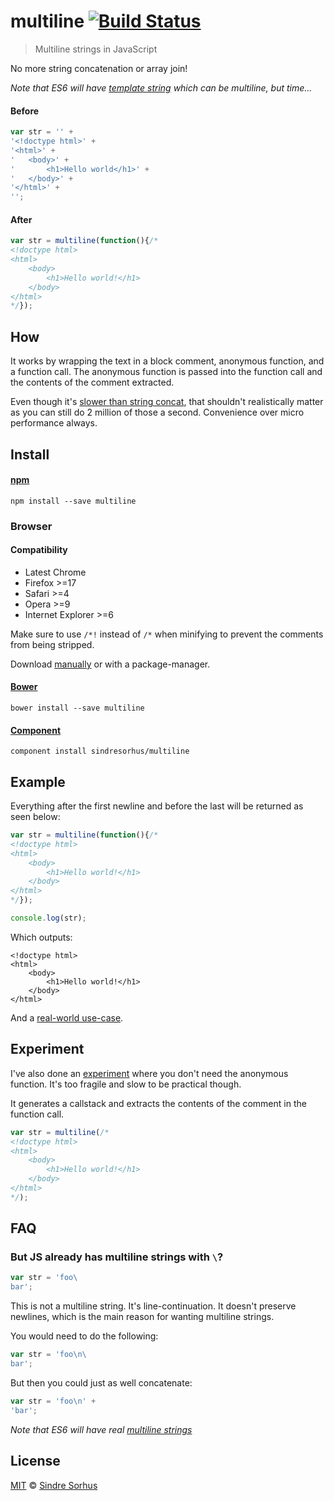 # multiline [![Build Status](https://travis-ci.org/sindresorhus/multiline.png?branch=master)](https://travis-ci.org/sindresorhus/multiline)

> Multiline strings in JavaScript

No more string concatenation or array join!

*Note that ES6 will have [template string](http://www.2ality.com/2011/09/quasi-literals.html) which can be multiline, but time...*

#### Before

```js
var str = '' +
'<!doctype html>' +
'<html>' +
'	<body>' +
'		<h1>Hello world</h1>' +
'	</body>' +
'</html>' +
'';
```

#### After

```js
var str = multiline(function(){/*
<!doctype html>
<html>
	<body>
		<h1>Hello world!</h1>
	</body>
</html>
*/});
```


## How

It works by wrapping the text in a block comment, anonymous function, and a function call. The anonymous function is passed into the function call and the contents of the comment extracted.

Even though it's [slower than string concat](http://jsperf.com/multiline), that shouldn't realistically matter as you can still do 2 million of those a second. Convenience over micro performance always.


## Install

#### [npm](https://npmjs.org/package/multiline)

```
npm install --save multiline
```

### Browser

#### Compatibility

- Latest Chrome
- Firefox >=17
- Safari >=4
- Opera >=9
- Internet Explorer >=6

Make sure to use `/*!` instead of `/*` when minifying to prevent the comments from being stripped.

Download [manually](https://github.com/sindresorhus/multiline/releases) or with a package-manager.

#### [Bower](http://bower.io)

```
bower install --save multiline
```

#### [Component](https://github.com/component/component)

```
component install sindresorhus/multiline
```


## Example

Everything after the first newline and before the last will be returned as seen below:

```js
var str = multiline(function(){/*
<!doctype html>
<html>
	<body>
		<h1>Hello world!</h1>
	</body>
</html>
*/});

console.log(str);
```

Which outputs:

```
<!doctype html>
<html>
	<body>
		<h1>Hello world!</h1>
	</body>
</html>
```

And a [real-world use-case](https://github.com/sindresorhus/pageres/blob/cb85922dec2b962c7b45484023c9ba43a9abf6bd/cli.js#L14-L33).


## Experiment

I've also done an [experiment](experiment.js) where you don't need the anonymous function. It's too fragile and slow to be practical though.

It generates a callstack and extracts the contents of the comment in the function call.

```js
var str = multiline(/*
<!doctype html>
<html>
	<body>
		<h1>Hello world!</h1>
	</body>
</html>
*/);
```


## FAQ

### But JS already has multiline strings with `\`?

```js
var str = 'foo\
bar';
```

This is not a multiline string. It's line-continuation. It doesn't preserve newlines, which is the main reason for wanting multiline strings.

You would need to do the following:

```js
var str = 'foo\n\
bar';
```

But then you could just as well concatenate:

```js
var str = 'foo\n' +
'bar';
```

*Note that ES6 will have real [multiline strings](https://github.com/lukehoban/es6features#template-strings)*


## License

[MIT](http://opensource.org/licenses/MIT) © [Sindre Sorhus](http://sindresorhus.com)
